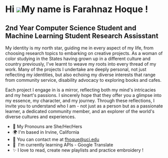 Hi ![](https://user-images.githubusercontent.com/18350557/176309783-0785949b-9127-417c-8b55-ab5a4333674e.gif)My name is Farahnaz Hoque !
======================================================================================================================================

2nd Year Computer Science Student and Machine Learning Student Research Assisstant
----------------------------------------------------------------------------------

My identity is my north star, guiding me in every aspect of my life, from choosing research topics to embarking on creative projects. As a woman of color studying in the States having grown up in a different culture and country previously, I've learnt to weave my roots into every thread of my work. Many of the projects I undertake are deeply personal, not just reflecting my identities, but also echoing my diverse interests that range from community service, disability advocacy to exploring books and cafes. 

Each project I engage in is a mirror, reflecting both my mind's intricacies and my heart's passions. I sincerely hope that they offer you a glimpse into my essence, my character, and my journey. Through these reflections, I invite you to understand who I am - not just as a person but as a passionate learner, a dedicated community member, and an explorer of the world's diverse cultures and experiences.

* 🌱 My Pronouns are She/Her/Hers
* 🌍  I'm based in Irvine, California
* 💌 You can contact me at [fhoque@uci.edu](mailto:fhoque@uci.edu)
* 🧠  I'm currently learning APIs - Google Translate
* ✨ I love to read, create new playlists and practice embroidery !
